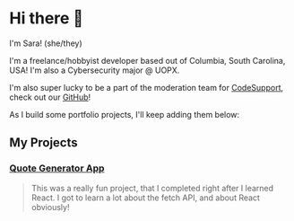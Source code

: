 # Hi there 👋

I'm Sara! (she/they)

I'm a freelance/hobbyist developer based out of Columbia, South Carolina, USA! I'm also a Cybersecurity major @ UOPX.

I'm also super lucky to be a part of the moderation team for [CodeSupport](https://staging.codesupport.dev/), check out our [GitHub](https://github.com/codesupport)!

As I build some portfolio projects, I'll keep adding them below:

## My Projects

### [Quote Generator App](https://quotes-app-beta.vercel.app/)
> This was a really fun project, that I completed right after I learned React. I got to learn a lot about the fetch API, and about React obviously!

<!--
**saramaebee/saramaebee** is a ✨ _special_ ✨ repository because its `README.md` (this file) appears on your GitHub profile.

Here are some ideas to get you started:

- 🔭 I’m currently working on ...
- 🌱 I’m currently learning ...
- 👯 I’m looking to collaborate on ...
- 🤔 I’m looking for help with ...
- 💬 Ask me about ...
- 📫 How to reach me: ...
- 😄 Pronouns: ...
- ⚡ Fun fact: ...
-->
